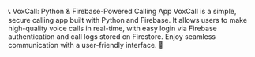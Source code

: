 📞 VoxCall: Python & Firebase-Powered Calling App
VoxCall is a simple, secure calling app built with Python and Firebase. It allows users to make high-quality voice calls in real-time, with easy login via Firebase authentication and call logs stored on Firestore. Enjoy seamless communication with a user-friendly interface. 🚀
